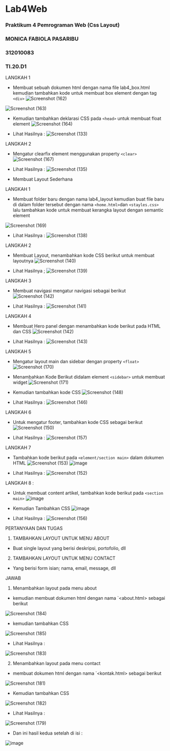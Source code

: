 # Lab4Web
### Praktikum 4 Pemrograman Web (Css Layout)
### MONICA FABIOLA PASARIBU
### 312010083
### TI.20.D1
LANGKAH 1
- Membuat sebuah dokumen html dengan nama file lab4_box.html kemudian tambahkan kode untuk membuat box element dengan tag `<div>`
![Screenshot (162)](https://user-images.githubusercontent.com/101787968/161419343-ec3224a1-1f1b-4376-8014-133fd5832953.png)

![Screenshot (163)](https://user-images.githubusercontent.com/101787968/161419414-9bbe0077-dccd-4620-a438-9e21f0f7f12d.png)

- Kemudian tambahkan deklarasi CSS pada `<head>` untuk membuat float element
![Screenshot (164)](https://user-images.githubusercontent.com/101787968/161419487-95ea105e-19ca-446a-b7d8-4f09bf2e308c.png)

- Lihat Hasilnya :
![Screenshot (133)](https://user-images.githubusercontent.com/101787968/161419505-f7ebcd37-dbc0-4c43-9736-f2ff480ce2ab.png)

LANGKAH 2
- Mengatur clearfix element menggunakan property `<clear>`
![Screenshot (167)](https://user-images.githubusercontent.com/101787968/161419615-d2726d4e-08c0-4dfe-a74f-123914943f2d.png)

- Lihat Hasilnya :
![Screenshot (135)](https://user-images.githubusercontent.com/101787968/161419635-9c9f2f17-b769-44ab-8e76-4c15f8a21ac8.png)

- Membuat Layout Sederhana

LANGKAH 1
- Membuat folder baru dengan nama lab4_layout kemudian buat file baru di dalam folder tersebut dengan nama `<home.html>`dan `<stayles.css>` lalu tambahkan kode untuk membuat kerangka layout dengan semantic element

![Screenshot (169)](https://user-images.githubusercontent.com/101787968/161419898-f7921ed8-4c16-4c32-a91d-27aea768585e.png)
 
 - Lihat Hasilnya :
 ![Screenshot (138)](https://user-images.githubusercontent.com/101787968/161419995-56088480-0073-4d6c-a3c3-c3b973e24bd3.png)

LANGKAH 2
- Membuat Layout, menambahkan kode CSS berikut untuk membuat layoutnya
![Screenshot (140)](https://user-images.githubusercontent.com/101787968/161420014-08b16f49-6864-4c2e-9ff4-8919aaea2a65.png)

- Lihat Hasilnya ;
![Screenshot (139)](https://user-images.githubusercontent.com/101787968/161420058-8b90d62d-ecf0-479f-9c59-ed989d7798c4.png)

LANGKAH 3
- Membuat navigasi mengatur navigasi sebagai berikut
![Screenshot (142)](https://user-images.githubusercontent.com/101787968/161420125-6caa07e5-03d8-490c-9d06-8a195a54259c.png)

- Lihat Hasilnya :
![Screenshot (141)](https://user-images.githubusercontent.com/101787968/161420155-58735c64-f14c-4b56-9d2d-d2ce32e97b6f.png)

LANGKAH 4
- Membuat Hero panel dengan menambahkan kode berikut pada HTML dan CSS
![Screenshot (142)](https://user-images.githubusercontent.com/101787968/161420196-ae6a174a-1a75-4131-9e3e-b69bc437d0df.png)

- Lihat Hasilnya :
![Screenshot (143)](https://user-images.githubusercontent.com/101787968/161420200-35826d2f-2190-4596-ac15-a7a55149a0d1.png)

LANGKAH 5
- Mengatur layout main dan sidebar dengan property `<float>`
![Screenshot (170)](https://user-images.githubusercontent.com/101787968/161420249-4fb30a20-3192-46d5-a8ac-56992a686b8d.png)

- Menambahkan Kode Berikut didalam element `<sidebar>` untuk membuat widget
![Screenshot (171)](https://user-images.githubusercontent.com/101787968/161420305-6306adcc-a3f7-4dcc-912c-86c6b752253f.png)

- Kemudian tambahkan kode CSS
![Screenshot (148)](https://user-images.githubusercontent.com/101787968/161420342-5f58d0e6-cd9c-4760-80f1-b41e0850fcba.png)

- Lihat Hasilnya :
![Screenshot (146)](https://user-images.githubusercontent.com/101787968/161420357-f703d154-492e-4596-9923-cb0765b459a2.png)

LANGKAH 6
- Untuk mengatur footer, tambahkan kode CSS sebagai berikut
![Screenshot (150)](https://user-images.githubusercontent.com/101787968/161420395-f9e0a4af-563a-420c-8249-d2a1007d589a.png)

- Lihat Hasilnya :
![Screenshot (157)](https://user-images.githubusercontent.com/101787968/161420460-b72da4fb-6340-47db-a5ce-32e8cb7e3160.png)

LANGKAH 7 
- Tambahkan kode berikut pada `<element/section main>` dalam dokumen HTML
![Screenshot (153)](https://user-images.githubusercontent.com/101787968/161420604-19d5ed1c-253f-45ea-98d1-cbeedaae36db.png)
![image](https://user-images.githubusercontent.com/101787968/161421074-97844df3-355a-4c7a-ba5c-2efd6776f8d6.png)

- Lihat Hasilnya :
![Screenshot (152)](https://user-images.githubusercontent.com/101787968/161421157-9367ce6b-fcf5-4f87-a468-c5fa01672051.png)

LANGKAH 8 :
- Untuk membuat content artikel, tambahkan kode berikut pada `<section main>`
![image](https://user-images.githubusercontent.com/101787968/161421314-e1cd9ef3-f1d1-4e9b-b516-1c3bccff8b63.png)

- Kemudian Tambahkan CSS
![image](https://user-images.githubusercontent.com/101787968/161421415-029cc8a6-5efd-488b-b2c5-95cfc842927e.png)

- Lihat Hasilnya :
![Screenshot (156)](https://user-images.githubusercontent.com/101787968/161421444-66a392da-372b-4fa2-8b59-a287ac23358a.png)

PERTANYAAN DAN TUGAS
1. TAMBAHKAN LAYOUT UNTUK MENU ABOUT 
  - Buat single layout yang berisi deskripsi, portofolio, dll
2. TAMBAHKAN LAYOUT UNTUK MENU CONTACT
  - Yang berisi form isian; nama, email, message, dll
 
JAWAB

1. Menambahkan layout pada menu about

  - kemudian membuat dokumen html dengan nama `<about.html> sebagai berikut
 
![Screenshot (184)](https://user-images.githubusercontent.com/101724604/161425855-f008462b-df60-46b5-94d2-4b959594ace3.png)

  - kemudian tambahkan CSS
  
![Screenshot (185)](https://user-images.githubusercontent.com/101724604/161425880-ae397ae9-e0ab-43d2-bddb-4c871be17ae4.png)

  - Lihat Hasilnya :
  
![Screenshot (183)](https://user-images.githubusercontent.com/101724604/161425898-27f2d618-fdda-453a-acd9-3e0fcbd19dc7.png)

2. Menambahkan layout pada menu contact

 - membuat dokumen html dengan nama `<kontak.html> sebagai berikut
 
![Screenshot (181)](https://user-images.githubusercontent.com/101787968/161422730-d204a4f9-eaef-4ff0-b905-51218846512a.png)

- Kemudian tambahkan CSS

![Screenshot (182)](https://user-images.githubusercontent.com/101787968/161422797-32dd5003-ed3e-45a3-ab07-df1227b8f5c9.png)

- Lihat Hasilnya :

![Screenshot (179)](https://user-images.githubusercontent.com/101787968/161422922-8cc273c9-c88a-459f-a078-b45819241287.png)

- Dan ini hasil kedua setelah di isi :

![image](https://user-images.githubusercontent.com/101724604/161426014-42e46802-0403-4486-a667-054b10a2e966.png)
